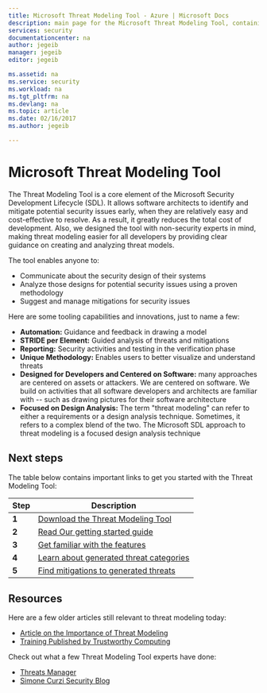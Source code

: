 ```yaml
---
title: Microsoft Threat Modeling Tool - Azure | Microsoft Docs
description: main page for the Microsoft Threat Modeling Tool, containing information on getting started with the tool, including the Threat Modeling process
services: security
documentationcenter: na
author: jegeib
manager: jegeib
editor: jegeib

ms.assetid: na
ms.service: security
ms.workload: na
ms.tgt_pltfrm: na
ms.devlang: na
ms.topic: article
ms.date: 02/16/2017
ms.author: jegeib

---
```


# Microsoft Threat Modeling Tool

The Threat Modeling Tool is a core element of the Microsoft Security Development Lifecycle (SDL). It allows software architects to identify and mitigate potential security issues early, when they are relatively easy and cost-effective to resolve. As a result, it greatly reduces the total cost of development. Also, we designed the tool with non-security experts in mind, making threat modeling easier for all developers by providing clear guidance on creating and analyzing threat models. 

The tool enables anyone to:

* Communicate about the security design of their systems
* Analyze those designs for potential security issues using a proven methodology
* Suggest and manage mitigations for security issues

Here are some tooling capabilities and innovations, just to name a few:

* **Automation:** Guidance and feedback in drawing a model
* **STRIDE per Element:** Guided analysis of threats and mitigations
* **Reporting:** Security activities and testing in the verification phase
* **Unique Methodology:** Enables users to better visualize and understand threats
* **Designed for Developers and Centered on Software:** many approaches are centered on assets or attackers. We are centered on software. We build on activities that all software developers and architects are familiar with -- such as drawing pictures for their software architecture
* **Focused on Design Analysis:** The term "threat modeling" can refer to either a requirements or a design analysis technique. Sometimes, it refers to a complex blend of the two. The Microsoft SDL approach to threat modeling is a focused design analysis technique

## Next steps

The table below contains important links to get you started with the Threat Modeling Tool:

| Step  | Description                                                                                   |
| ----- | --------------------------------------------------------------------------------------------- |
| **1** | [Download the Threat Modeling Tool](https://aka.ms/tmtpreview)                                |
| **2** | [Read Our getting started guide](./azure-security-threat-modeling-tool-getting-started.md)    |
| **3** | [Get familiar with the features](./azure-security-threat-modeling-tool-feature-overview.md)   |
| **4** | [Learn about generated threat categories](./azure-security-threat-modeling-tool-threats.md)   |
| **5** | [Find mitigations to generated threats](./azure-security-threat-modeling-tool-mitigations.md) |

## Resources

Here are a few older articles still relevant to threat modeling today:

* [Article on the Importance of Threat Modeling](https://msdn.microsoft.com/magazine/dd347831.aspx)
* [Training Published by Trustworthy Computing](https://www.microsoft.com/download/details.aspx?id=16420)

Check out what a few Threat Modeling Tool experts have done:

* [Threats Manager](https://simoneonsecurity.com/threatsmanagersetup-v1-5-10/)
* [Simone Curzi Security Blog](https://simoneonsecurity.com/)